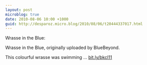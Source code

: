 ```yaml
---
layout: post
microblog: true
date: 2010-08-06 10:00 +1000
guid: http://desparoz.micro.blog/2010/08/06/t20444337017.html
---
```

Wrasse in the Blue: 

Wrasse in the Blue, originally uploaded by BlueBeyond.

This colourful wrasse was swimming ... [bit.ly/bkcI11](http://bit.ly/bkcI11)
